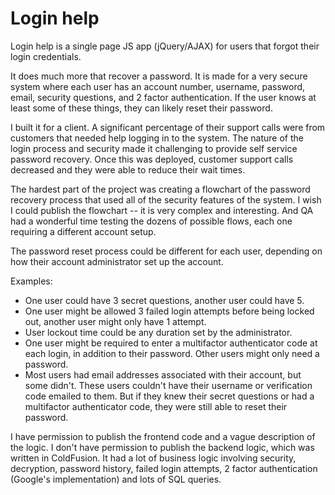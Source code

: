 # Login help
Login help is a single page JS app (jQuery/AJAX) for users that forgot their login credentials.

It does much more that recover a password. It is made for a very secure system where each user has an account number, username, password, email, security questions, and 2 factor authentication. If the user knows at least some of these things, they can likely reset their password.

I built it for a client. A significant percentage of their support calls were from customers that needed help logging in to the system. The nature of the login process and security made it challenging to provide self service password recovery. Once this was deployed, customer support calls decreased and they were able to reduce their wait times.

The hardest part of the project was creating a flowchart of the password recovery process that used all of the security features of the system. I wish I could publish the flowchart -- it is very complex and interesting. And QA had a wonderful time testing the dozens of possible flows, each one requiring a different account setup.

The password reset process could be different for each user, depending on how their account administrator set up the account.

Examples:

* One user could have 3 secret questions, another user could have 5. 
* One user might be allowed 3 failed login attempts before being locked out, another user might only have 1 attempt.
* User lockout time could be any duration set by the administrator.
* One user might be required to enter a multifactor authenticator code at each login, in addition to their password. Other users might only need a password.
* Most users had email addresses associated with their account, but some didn't. These users couldn't have their username or verification code emailed to them. But if they knew their secret questions or had a multifactor authenticator code, they were still able to reset their password.

I have permission to publish the frontend code and a vague description of the logic. I don't have permission to publish the backend logic, which was written in ColdFusion. It had a lot of business logic involving security, decryption, password history, failed login attempts, 2 factor authentication (Google's implementation) and lots of SQL queries.